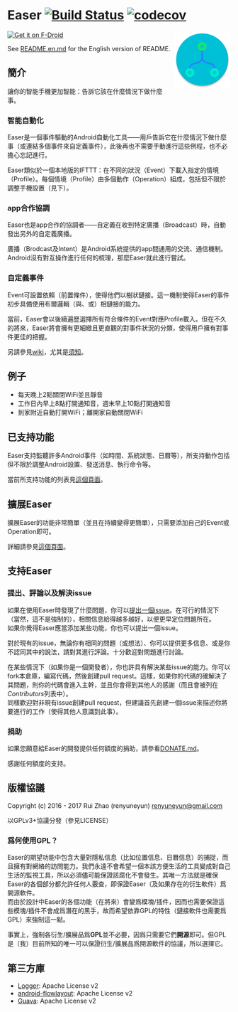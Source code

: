 Easer [![Build Status](https://travis-ci.org/renyuneyun/Easer.svg?branch=master)](https://travis-ci.org/renyuneyun/Easer) [![codecov](https://codecov.io/gh/renyuneyun/Easer/branch/master/graph/badge.svg)](https://codecov.io/gh/renyuneyun/Easer)
=======
[<img src="https://f-droid.org/badge/get-it-on-zh-cn.png"
      alt="Get it on F-Droid"
      height="60">](https://f-droid.org/app/ryey.easer)
<img align="right" src='./app/src/main/ic_launcher-web.png' width='128' height='128'/>

See [README.en.md](README.en.md) for the English version of README.


簡介
-----
讓你的智能手機更加智能：告訴它該在什麼情況下做什麼事。

### 智能自動化
Easer是一個事件驅動的Android自動化工具——用戶告訴它在什麼情況下做什麼事（或連結多個事件來自定義事件），此後再也不需要手動進行這些例程，也不必擔心忘記進行。

Easer類似於一個本地版的IFTTT：在不同的狀況（Event）下載入指定的情境（Profile）。每個情境（Profile）由多個動作（Operation）組成，包括但不限於調整手機設置（見下）。

### app合作協調

Easer也是app合作的協調者——自定義在收到特定廣播（Broadcast）時，自動發出另外的自定義廣播。

廣播（Brodcast及Intent）是Android系統提供的app間通用的交流、通信機制。Android沒有對互操作進行任何的梳理，那麼Easer就此進行嘗試。

### 自定義事件

Event可設置依賴（前置條件），使得他們以樹狀鏈接。這一機制使得Easer的事件初步具備使用布爾邏輯（與、或）相鏈接的能力。

當前，Easer會以後續遍歷選擇所有符合條件的Event對應Profile載入。但在不久的將來，Easer將會擁有更細緻且更直觀的對事件狀況的分類，使得用戶擁有對事件更佳的把握。


另請參見[wiki](https://github.com/renyuneyun/Easer/wiki)，尤其是[須知](https://github.com/renyuneyun/Easer/wiki/%E9%A0%88%E7%9F%A5)。

例子
-----
* 每天晚上2點關閉WiFi並且靜音
* 工作日內早上8點打開通知音，週末早上10點打開通知音
* 到家附近自動打開WiFi；離開家自動關閉WiFi

已支持功能
----------
Easer支持監聽許多Android事件（如時間、系統狀態、日曆等），所支持動作包括但不限於調整Android設置、發送消息、執行命令等。

當前所支持功能的列表見[這個頁面](https://renyuneyun.github.io/Easer/zh/FEATURES)。

擴展Easer
-----
擴展Easer的功能非常簡單（並且在持續變得更簡單），只需要添加自己的Event或Operation即可。

詳細請參見[這個頁面](https://renyuneyun.github.io/Easer/zh/EXTEND)。


支持Easer
-----
### 提出、評論以及解決issue
如果在使用Easer時發現了什麼問題，你可以[提出一個issue](https://github.com/renyuneyun/Easer/issues/new)。在可行的情況下（當然，這不是強制的），相關信息給得越多越好，以便更早定位問題所在。  
如果你覺得Easer應當添加某些功能，你也可以提出一個issue。

對於現有的issue，無論你有相同的問題（或想法）、你可以提供更多信息、或是你不認同其中的說法，請對其進行評論。十分歡迎對問題進行討論。

在某些情況下（如果你是一個開發者），你也許具有解決某些issue的能力。你可以fork本倉庫，編寫代碼，然後創建pull request。這樣，如果你的代碼的確解決了其問題，則你的代碼會進入主幹，並且你會得到其他人的感謝（而且會被列在*Contributors*列表中）。  
同樣歡迎對非現有issue創建pull request，但建議首先創建一個issue來描述你將要進行的工作（使得其他人意識到此事）。

### 捐助

如果您願意給Easer的開發提供任何額度的捐助，請參看[DONATE.md](https://renyuneyun.github.io/Easer/zh/DONATE)。

感謝任何額度的支持。

版權協議
-----
Copyright (c) 2016 - 2017 Rui Zhao (renyuneyun) <renyuneyun@gmail.com>

以GPLv3+協議分發（參見LICENSE）

### 爲何使用GPL？

Easer的期望功能中包含大量對隱私信息（比如位置信息、日曆信息）的捕捉，而且擁有對網絡的訪問能力。我們永遠不會希望一個本該方便生活的工具變成對自己生活的監視工具，所以必須儘可能保證該腐化不會發生。其唯一方法就是確保Easer的各個部分都允許任何人覈查，即保證Easer（及如果存在的衍生軟件）爲開源軟件。  
而由於設計中Easer的各個功能（在將來）會變爲模塊/插件，因而也需要保證這些模塊/插件不會成爲潛在的黑手，故而希望依靠GPL的特性（鏈接軟件也需要爲GPL）來強制這一點。

事實上，強制各衍生/擴展品爲**GPL**並不必要，因爲只需要它們**開源**即可。但GPL是（我）目前所知的唯一可以保證衍生/擴展品爲開源軟件的協議，所以選擇它。

第三方庫
-----
* [Logger](https://github.com/orhanobut/logger): Apache License v2
* [android-flowlayout](https://github.com/ApmeM/android-flowlayout): Apache License v2
* [Guava](https://github.com/google/guava): Apache License v2
